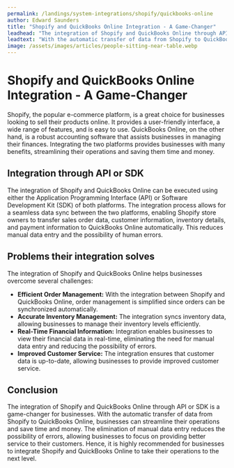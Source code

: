 ```yaml
---
permalink: /landings/system-integrations/shopify/quickbooks-online
author: Edward Saunders
title: "Shopify and QuickBooks Online Integration - A Game-Changer"
leadhead: "The integration of Shopify and QuickBooks Online through API or SDK is a game-changer for businesses"
leadtext: "With the automatic transfer of data from Shopify to QuickBooks Online, businesses can streamline their operations and save time and money. The elimination of manual data entry reduces the possibility of errors, allowing businesses to focus on providing better service to their customers. Hence, it is highly recommended for businesses to integrate Shopify and QuickBooks Online to take their operations to the next level."
image: /assets/images/articles/people-sitting-near-table.webp
---
```

<div class="arttext">  
  <h1>Shopify and QuickBooks Online Integration - A Game-Changer</h1>
  
  <p>Shopify, the popular e-commerce platform, is a great choice for businesses looking to sell their products online. It provides a user-friendly interface, a wide range of features, and is easy to use. QuickBooks Online, on the other hand, is a robust accounting software that assists businesses in managing their finances. Integrating the two platforms provides businesses with many benefits, streamlining their operations and saving them time and money.</p>
  
  <h2>Integration through API or SDK</h2>
  
  <p>The integration of Shopify and QuickBooks Online can be executed using either the Application Programming Interface (API) or Software Development Kit (SDK) of both platforms. The integration process allows for a seamless data sync between the two platforms, enabling Shopify store owners to transfer sales order data, customer information, inventory details, and payment information to QuickBooks Online automatically. This reduces manual data entry and the possibility of human errors.</p>
  
  <h2>Problems their integration solves</h2>
  
  <p>The integration of Shopify and QuickBooks Online helps businesses overcome several challenges:</p>
  
  <ul>
    <li><strong>Efficient Order Management:</strong> With the integration between Shopify and QuickBooks Online, order management is simplified since orders can be synchronized automatically.</li>
    <li><strong>Accurate Inventory Management:</strong> The integration syncs inventory data, allowing businesses to manage their inventory levels efficiently.</li>
    <li><strong>Real-Time Financial Information:</strong> Integration enables businesses to view their financial data in real-time, eliminating the need for manual data entry and reducing the possibility of errors.</li>
    <li><strong>Improved Customer Service:</strong> The integration ensures that customer data is up-to-date, allowing businesses to provide improved customer service.</li>
  </ul>
  
  <h2>Conclusion</h2>
  
  <p>The integration of Shopify and QuickBooks Online through API or SDK is a game-changer for businesses. With the automatic transfer of data from Shopify to QuickBooks Online, businesses can streamline their operations and save time and money. The elimination of manual data entry reduces the possibility of errors, allowing businesses to focus on providing better service to their customers. Hence, it is highly recommended for businesses to integrate Shopify and QuickBooks Online to take their operations to the next level.</p>
  
</div>